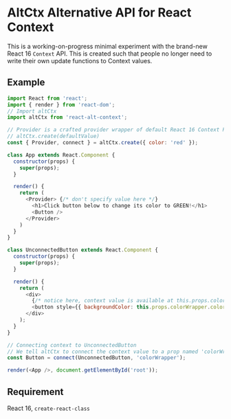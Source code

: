# AltCtx Alternative API for React Context

This is a working-on-progress minimal experiment with the brand-new React 16 `Context` API. This is created such that people no longer need to write their own update functions to Context values.

## Example
```javascript
import React from 'react';
import { render } from 'react-dom';
// Import altCtx
import altCtx from 'react-alt-context';

// Provider is a crafted provider wrapper of default React 16 Context Provider
// altCtx.create(defaultValue)
const { Provider, connect } = altCtx.create({ color: 'red' });

class App extends React.Component {
  constructor(props) {
    super(props);
  }

  render() {
    return (
      <Provider> {/* don't specify value here */}
        <h1>Click button below to change its color to GREEN!</h1>
        <Button />
      </Provider>
    )
  }
}

class UnconnectedButton extends React.Component {
  constructor(props) {
    super(props);
  }

  render() {
    return (
      <div>
        {/* notice here, context value is available at this.props.colorWrapper */}
        <button style={{ backgroundColor: this.props.colorWrapper.color }} onClick={() => this.props.setColorWrapper({ color: 'green' })}>Click Me!</button>
      </div>
    );
  }
}

// Connecting context to UnconnectedButton 
// We tell altCtx to connect the context value to a prop named 'colorWrapper'. If not specified, the default value will be accessible at `this.props.ctx` and update function will be at `this.props.updateCtx`
const Button = connect(UnconnectedButton, 'colorWrapper');

render(<App />, document.getElementById('root'));
```

## Requirement
React 16, `create-react-class` 